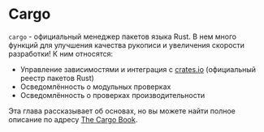 # Cargo

`cargo` - официальный менеджер пакетов языка Rust. В нем много функций
для улучшения качества рукописи и увеличения скорости разработки! К ним относятся:

- Управление зависимостями и интеграция с [crates.io](https://crates.io) (официальный реестр пакетов Rust)
- Осведомлённость о модульных проверках
- Осведомлённость о проверках производительности

Эта глава рассказывает об основах, но вы можете найти полное описание
по адресу [The Cargo Book](https://doc.rust-lang.org/cargo/).
